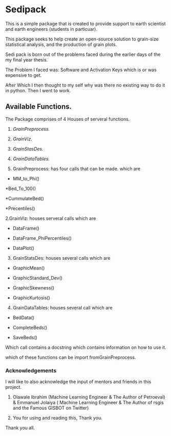 # Sedipack 

This is a simple package that is created to provide support to earth scientist and earth engineers (students in particuar).

This package seeks to help create an open-source solution to grain-size statistical analysis, and the production of grain plots.

Sedi pack is born out of the problems faced during the earlier days of the my final year thesis. 

The Problem I faced was: Software and Activation Keys which is or was expensive to get.

After Which I then thought to my self why was there no existing way to do it in python. Then I went to work.


## Available Functions.

The Package comprises of 4 Houses  of serveral functions.

1. *GrainPreprocess.*
2. *GrainViz.*
3. *GrainStasDes.*
4. *GrainDataTables.*



1. GrainPreprocess: has four calls that can be made. which are 
* MM_to_Phi()

*Bed_To_100()

*CummulateBed()

*Precentiles()

2.GrainViz: houses serveral calls which are

* DataFrame()

* DataFrame_PhiPercentiles()


* DataPlot()

3. GrainStatsDes: houses several calls which are 

* GraphicMean()

* GraphicStandard_Dev()

* GraphicSkewness()

* GraphicKurtosis()


4. GrainDataTables: houses several call which are 

* BedData()

* CompleteBeds()

* SaveBeds()



Which call contains a docstring which contains information on how to use it.


which of these functions can be import fromGrainPreprocess.


### Acknowledgements

I will like to also acknowledge the input of mentors and friends in this project.

1. Olawale Ibrahim (Machine Learning Engineer & The Author of Petroeval) & Emmanuel Jolaiya ( Machine Learning Engineer & The Author of rsgis and the Famous GISBOT on Twitter)

2. You  for using and reading this, Thank you.


Thank you all.
